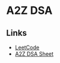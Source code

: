 # A2Z DSA 

## Links
- [LeetCode](https://leetcode.com/aakankshsingh02/)
- [A2Z DSA Sheet](https://takeuforward.org/strivers-a2z-dsa-course/strivers-a2z-dsa-course-sheet-2/)
